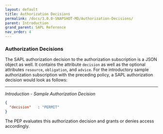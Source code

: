 ```yaml
---
layout: default
title: Authorization Decisions
permalink: /docs/3.0.0-SNAPSHOT-MD/Authorization-Decisions/
parent: Introduction
grand_parent: SAPL Reference
nav_order: 4
---
```


### Authorization Decisions

The SAPL authorization decision to the authorization subscription is a JSON object as well. It contains the attribute `decision` as well as the optional attributes `resource`, `obligation`, and `advice`. For the introductory sample authorization subscription with the preceding policy, a SAPL authorization decision would look as follows:

---

*Introduction - Sample Authorization Decision*

```json
{
  "decision"   : "PERMIT"
}
```

The PEP evaluates this authorization decision and grants or denies access accordingly.